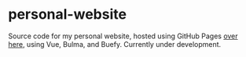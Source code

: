 # personal-website

Source code for my personal website, hosted using GitHub Pages [over here](https://clementtsang.github.io/), using Vue, Bulma, and Buefy. Currently under development.
